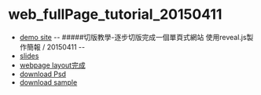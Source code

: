 # web_fullPage_tutorial_20150411
 - [demo site](http://alicewei.github.io/web_fullPage_tutorial/)
--
#####切版教學-逐步切版完成一個單頁式網站
使用reveal.js製作簡報 / 20150411
--
  - [slides](http://alicewei.github.io/slides_20150411/)
  - [webpage layout完成](http://alicewei.github.io/web_fullPage_tutorial/)
  - [download Psd](http://goo.gl/FX5rWa)
  - [download sample](http://goo.gl/n1q5Uv)
